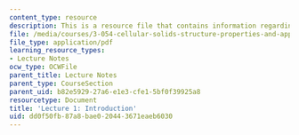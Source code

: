 ```yaml
---
content_type: resource
description: This is a resource file that contains information regarding lecture 1.
file: /media/courses/3-054-cellular-solids-structure-properties-and-applications-spring-2015/dd0f50fb87a8bae020443671eaeb6030_MIT3_054S15_L1_intro.pdf
file_type: application/pdf
learning_resource_types:
- Lecture Notes
ocw_type: OCWFile
parent_title: Lecture Notes
parent_type: CourseSection
parent_uid: b82e5929-27a6-e1e3-cfe1-5bf0f39925a8
resourcetype: Document
title: 'Lecture 1: Introduction'
uid: dd0f50fb-87a8-bae0-2044-3671eaeb6030
---
```

